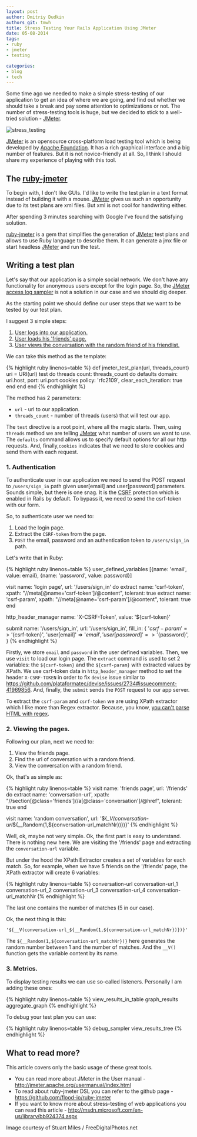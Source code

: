 ```yaml
---
layout: post
author: Dmitriy Dudkin
authors_git: tmwh
title: Stress Testing Your Rails Application Using JMeter
date: 05-08-2014
tags:
- ruby
- jmeter
- testing

categories:
- blog
- tech
---
```


Some time ago we needed to make a simple stress-testing of our application to get an idea of where we are going, and find out whether we should take a break and pay some attention to optimizations or not. The number of stress-testing tools is huge, but we decided to stick to a well-tried solution - [JMeter]. 

![stress_testing](https://farm3.staticflickr.com/2917/14648111570_9bbdb083cc.jpg)


<!--cut-->

[JMeter] is an opensource cross-platform load testing tool which is being developed by [Apache Foundation]. It has a rich graphical interface and a big number of features. But it is not novice-friendly at all. So, I think I should share my experience of playing with this tool.

## The [ruby-jmeter]

To begin with, I don't like GUIs. I'd like to write the test plan in a text format instead of building it with a mouse. [JMeter] gives us such an opportunity due to its test plans are xml files. But xml is not cool for handwriting either.

After spending 3 minutes searching with Google I've found the satisfying solution.

[ruby-jmeter] is a gem that simplifies the generation of [JMeter] test plans and allows to use Ruby language to describe them. It can generate a jmx file or start headless [JMeter] and run the test.

## Writing a test plan

Let's say that our application is a simple social network. We don't have any functionality for anonymous users except for the login page. So, the [JMeter access log sampler] is not a solution in our case and we should dig deeper.

As the starting point we should define our user steps that we want to be tested by our test plan.

I suggest 3 simple steps:

 1. [User logs into our application.](#1.-authentication)
 1. [User loads his 'friends' page.](#2-viewing-the-pages)
 1. [User views the conversation with the random friend of his friendlist.](#3-metrics)

We can take this method as the template:

{% highlight ruby linenos=table %}
def jmeter_test_plan(url, threads_count)
  uri = URI(url)
  test do
    threads count: threads_count do
      defaults domain: uri.host, port: uri.port
      cookies policy: 'rfc2109', clear_each_iteration: true
    end
  end
end
{% endhighlight %}

The method has 2 parameters:
 - `url` - url to our application.
 - `threads_count` - number of threads (users) that will test our app.


The `test` directive is a root point, where all the magic starts. Then, using `threads` method we are telling [JMeter] what number of users we want to use. The `defaults` command allows us to specify default options for all our http requests. And, finally,`cookies` indicates that we need to store cookies and send them with each request.


### 1. Authentication

To authenticate user in our application we need to send the POST request to `/users/sign_in` path given user[email] and user[password] parameters. Sounds simple, but there is one snag. It is the [CSRF] protection which is enabled in Rails by default. To bypass it, we need to send the csrf-token with our form.

So, to authenticate user we need to:
 1. Load the login page.
 1. Extract the `CSRF-token` from the page.
 1. `POST` the email, password and an authentication token to `/users/sign_in` path.

Let's write that in Ruby:

{% highlight ruby linenos=table %}
user_defined_variables [{name: 'email', value: email}, {name: 'password', value: password}]

visit name: 'login page', url: '/users/sign_in' do
  extract name: 'csrf-token', xpath: "//meta[@name='csrf-token']/@content", tolerant: true
  extract name: 'csrf-param', xpath: "//meta[@name='csrf-param']/@content", tolerant: true
end

http_header_manager name: 'X-CSRF-Token', value: '${csrf-token}'

submit name: '/users/sign_in', url: '/users/sign_in',
       fill_in: {
         '${csrf-param}' => '${csrf-token}',
         'user[email]' => '${email}',
         'user[password]' => '${password}',
       }
{% endhighlight %}

Firstly, we store `email` and `password` in the user defined variables. Then, we use `visit` to load our login page. The `extract` command is used to set 2 variables: the `${csrf-token}` and the `${csrf-param}` with extracted values by XPath. We use csrf-token data in `http_header_manager` method to set the header `X-CSRF-TOKEN` in order to fix `devise` issue similar to https://github.com/plataformatec/devise/issues/2734#issuecomment-41969856. And, finally, the `submit` sends the `POST` request to our app server.

To extract the `csrf-param` and `csrf-token` we are using XPath extractor which I like more than Regex extractor. Because, you know, [you can't parse HTML with regex].

### 2. Viewing the pages.

Following our plan, next we need to:
 1. View the friends page.
 2. Find the url of conversation with a random friend.
 3. View the conversation with a random friend.

Ok, that's as simple as:

{% highlight ruby linenos=table %}
visit name: 'friends page', url: '/friends' do
  extract name: 'conversation-url', xpath: "//section[@class='friends']//a[@class='conversation']/@href", 
          tolerant: true
end

visit name: 'random conversation', 
      url: '${__V(conversation-url_${__Random(1,${conversation-url_matchNr})})}'
{% endhighlight %}

Well, ok, maybe not very simple. Ok, the first part is easy to understand. There is nothing new here. We are visiting the '/friends' page and extracting the `conversation-url` variable.

But under the hood the XPath Extractor creates a set of variables for each match. So, for example, when we have 5 friends on the '/friends' page, the XPath extractor will create 6 variables:

{% highlight ruby linenos=table %}
conversation-url
conversation-url_1
conversation-url_2
conversation-url_3
conversation-url_4
conversation-url_matchNr
{% endhighlight %}

The last one contains the number of matches (5 in our case). 

Ok, the next thing is this:

`'${__V(conversation-url_${__Random(1,${conversation-url_matchNr})})}'`

The `${__Random(1,${conversation-url_matchNr})}` here generates the random number between 1 and the number of matches. And the `__V()` function gets the variable content by its name.

### 3. Metrics.

To display testing results we can use so-called listeners. Personally I am adding these ones:

{% highlight ruby linenos=table %}
view_results_in_table
graph_results
aggregate_graph
{% endhighlight %}

To debug your test plan you can use:

{% highlight ruby linenos=table %}
debug_sampler
view_results_tree
{% endhighlight %}

## What to read more?

This article covers only the basic usage of these great tools.

 - You can read more about JMeter in the User manual - http://jmeter.apache.org/usermanual/index.html
 - To read about ruby-jmeter DSL you can refer to the github page - https://github.com/flood-io/ruby-jmeter
 - If you want to know more about stress-testing of web applications you can read this article - http://msdn.microsoft.com/en-us/library/bb924374.aspx


[JMeter]:https://jmeter.apache.org/
[Apache Foundation]:http://www.apache.org/
[ruby-jmeter]:https://github.com/flood-io/ruby-jmeter
[JMeter access log sampler]:https://jmeter.apache.org/usermanual/jmeter_accesslog_sampler_step_by_step.pdf
[CSRF]:http://en.wikipedia.org/wiki/Cross-site_request_forgery
[you can't parse HTML with regex]:http://stackoverflow.com/questions/1732348/regex-match-open-tags-except-xhtml-self-contained-tags/1732454#1732454

Image courtesy of Stuart Miles / FreeDigitalPhotos.net


